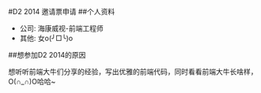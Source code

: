 #D2 2014 邀请票申请
##个人资料

* 公司: 海康威视-前端工程师
* 其他: 女o(╯□╰)o

##想参加D2 2014的原因

  想听听前端大牛们分享的经验，写出优雅的前端代码，同时看看前端大牛长啥样，O(∩_∩)O哈哈~
